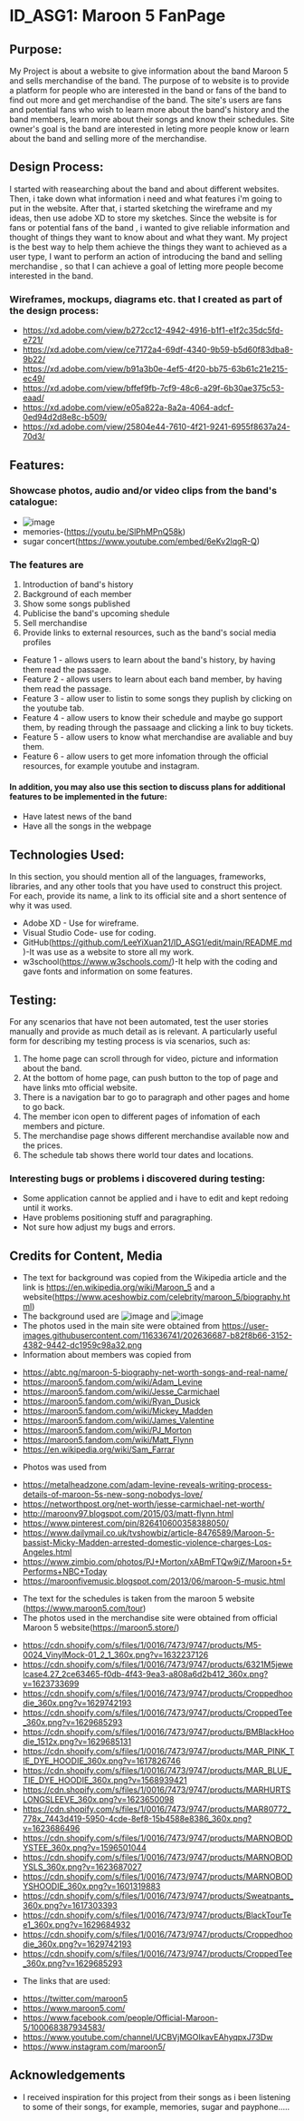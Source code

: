 # ID_ASG1: Maroon 5 FanPage

## Purpose:
My Project is about a website to give information about the band Maroon 5 and sells merchandise of the band. The purpose of to website is to provide a platform for people who are interested in the band or fans of the band to find out more and get merchandise of the band. The site's users are fans and potential fans who wish to learn more about the band's history and the band members, learn more about their songs and know their schedules. Site owner's goal is the band are interested in leting more people know or learn about the band and selling more of the merchandise.

## Design Process:
I started with reasearching about the band and about different websites. Then,  i take down what information i need and what features i'm going to put in the website. After that, i started sketching the wireframe and my ideas, then use adobe XD to store my sketches. Since the website is for fans or potential fans of the band , i wanted to give reliable information and thought of things they want to know about and what they want. My project is the best way to help them achieve the things they want to achieved as a user type, I want to perform an action of introducing the band and selling merchandise , so that I can achieve a goal of letting more people become interested in the band.

### Wireframes, mockups, diagrams etc. that I created as part of the design process:
+ https://xd.adobe.com/view/b272cc12-4942-4916-b1f1-e1f2c35dc5fd-e721/
+ https://xd.adobe.com/view/ce7172a4-69df-4340-9b59-b5d60f83dba8-9b22/
+ https://xd.adobe.com/view/b91a3b0e-4ef5-4f20-bb75-63b61c21e215-ec49/
+ https://xd.adobe.com/view/bffef9fb-7cf9-48c6-a29f-6b30ae375c53-eaad/
+ https://xd.adobe.com/view/e05a822a-8a2a-4064-adcf-0ed94d2d8e8c-b509/
+ https://xd.adobe.com/view/25804e44-7610-4f21-9241-6955f8637a24-70d3/

## Features:
### Showcase photos, audio and/or video clips from the band's catalogue:
+ ![image](https://user-images.githubusercontent.com/116336741/202636687-b82f8b66-3152-4382-9442-dc1959c98a32.png)
+ memories-(https://youtu.be/SlPhMPnQ58k)
+ sugar concert(https://www.youtube.com/embed/6eKv2lqgR-Q)

### The features are 
1. Introduction of band's history
2. Background of each member
3. Show some songs published
4. Publicise the band's upcoming shedule
5. Sell merchandise 
6. Provide links to external resources, such as the band's social media profiles

+ Feature 1 - allows users to learn about the band's history, by having them read the passage.
+ Feature 2 - allows users to learn about each band member, by having them read the passage.
+ Feature 3 - allow user to listin to some songs they puplish by clicking on the youtube tab.
+ Feature 4 - allow users to know their schedule and maybe go support them, by reading through the passaage and clicking a link to buy tickets.
+ Feature 5 - allow users to know what merchandise are avaliable and buy them.
+ Feature 6 - allow users to get more infomation through the official resources, for example youtube and instagram.

#### In addition, you may also use this section to discuss plans for additional features to be implemented in the future:
- Have latest news of the band
- Have all the songs in the webpage

## Technologies Used:
In this section, you should mention all of the languages, frameworks, libraries, and any other tools that you have used to construct this project. For each, provide its name, a link to its official site and a short sentence of why it was used.
- Adobe XD - Use for wireframe.
- Visual Studio Code- use for coding.
- GitHub(https://github.com/LeeYiXuan21/ID_ASG1/edit/main/README.md)-It was use as a website to store all my work.
- w3school(https://www.w3schools.com/)-It help with the coding and gave fonts and information on some features.

## Testing:
For any scenarios that have not been automated, test the user stories manually and provide as much detail as is relevant. A particularly useful form for describing my testing process is via scenarios, such as:
1. The home page can scroll through for video, picture and information about the band.
2. At the bottom of home page, can push button to the top of page and have links mto official website.
3. There is a navigation bar to go to paragraph and other pages and home to go back.
4. The member icon open to different pages of infomation of each members and picture.
5. The merchandise page shows different merchandise available now and the prices.
6. The schedule tab shows there world tour dates and locations.


### Interesting bugs or problems i discovered during testing:
+ Some application cannot be applied and i have to edit and kept redoing until it works.
+ Have problems positioning stuff and paragraphing.
+ Not sure how adjust my bugs and errors.


## Credits for Content, Media
+ The text for background was copied from the Wikipedia article and the link is https://en.wikipedia.org/wiki/Maroon_5 and a website(https://www.aceshowbiz.com/celebrity/maroon_5/biography.html)
+ The background used are ![image](https://f.ptcdn.info/970/023/000/1412026068-Maroon5VDe-o.png) and ![image](https://wallup.net/wp-content/uploads/2016/01/61411-space-stars.jpg)
+ The photos used in the main site were obtained from https://user-images.githubusercontent.com/116336741/202636687-b82f8b66-3152-4382-9442-dc1959c98a32.png
+ Information about members was copied from 
- https://abtc.ng/maroon-5-biography-net-worth-songs-and-real-name/ 
- https://maroon5.fandom.com/wiki/Adam_Levine
- https://maroon5.fandom.com/wiki/Jesse_Carmichael
- https://maroon5.fandom.com/wiki/Ryan_Dusick
- https://maroon5.fandom.com/wiki/Mickey_Madden
- https://maroon5.fandom.com/wiki/James_Valentine
- https://maroon5.fandom.com/wiki/PJ_Morton
- https://maroon5.fandom.com/wiki/Matt_Flynn
- https://en.wikipedia.org/wiki/Sam_Farrar
+ Photos was used from 
- https://metalheadzone.com/adam-levine-reveals-writing-process-details-of-maroon-5s-new-song-nobodys-love/
- https://networthpost.org/net-worth/jesse-carmichael-net-worth/
- http://maroonv97.blogspot.com/2015/03/matt-flynn.html
- https://www.pinterest.com/pin/826410600358388050/
- https://www.dailymail.co.uk/tvshowbiz/article-8476589/Maroon-5-bassist-Micky-Madden-arrested-domestic-violence-charges-Los-Angeles.html
- https://www.zimbio.com/photos/PJ+Morton/xABmFTQw9iZ/Maroon+5+Performs+NBC+Today
- https://maroonfivemusic.blogspot.com/2013/06/maroon-5-music.html
+ The text for the schedules is taken from the maroon 5 website (https://www.maroon5.com/tour)
+ The photos used in the merchandise site were obtained from official Maroon 5 website(https://maroon5.store/)
- https://cdn.shopify.com/s/files/1/0016/7473/9747/products/M5-0024_VinylMock-01_2_1_360x.png?v=1632237126
- https://cdn.shopify.com/s/files/1/0016/7473/9747/products/6321M5jewelcase4.27_2ce63465-f0db-4f43-9ea3-a808a6d2b412_360x.png?v=1623733699
- https://cdn.shopify.com/s/files/1/0016/7473/9747/products/Croppedhoodie_360x.png?v=1629742193
- https://cdn.shopify.com/s/files/1/0016/7473/9747/products/CroppedTee_360x.png?v=1629685293
- https://cdn.shopify.com/s/files/1/0016/7473/9747/products/BMBlackHoodie_1512x.png?v=1629685131
- https://cdn.shopify.com/s/files/1/0016/7473/9747/products/MAR_PINK_TIE_DYE_HOODIE_360x.png?v=1617826746
- https://cdn.shopify.com/s/files/1/0016/7473/9747/products/MAR_BLUE_TIE_DYE_HOODIE_360x.png?v=1568939421
- https://cdn.shopify.com/s/files/1/0016/7473/9747/products/MARHURTSLONGSLEEVE_360x.png?v=1623650098
- https://cdn.shopify.com/s/files/1/0016/7473/9747/products/MAR80772_778x_7443d419-5950-4cde-8ef8-15b4588e8386_360x.png?v=1623686496
- https://cdn.shopify.com/s/files/1/0016/7473/9747/products/MARNOBODYSTEE_360x.png?v=1596501044
- https://cdn.shopify.com/s/files/1/0016/7473/9747/products/MARNOBODYSLS_360x.png?v=1623687027
- https://cdn.shopify.com/s/files/1/0016/7473/9747/products/MARNOBODYSHOODIE_360x.png?v=1601319883
- https://cdn.shopify.com/s/files/1/0016/7473/9747/products/Sweatpants_360x.png?v=1617303393
- https://cdn.shopify.com/s/files/1/0016/7473/9747/products/BlackTourTee1_360x.png?v=1629684932
- https://cdn.shopify.com/s/files/1/0016/7473/9747/products/Croppedhoodie_360x.png?v=1629742193
- https://cdn.shopify.com/s/files/1/0016/7473/9747/products/CroppedTee_360x.png?v=1629685293

+ The links that are used:
- https://twitter.com/maroon5
- https://www.maroon5.com/
- https://www.facebook.com/people/Official-Maroon-5/100068387934583/
- https://www.youtube.com/channel/UCBVjMGOIkavEAhyqpxJ73Dw
- https://www.instagram.com/maroon5/

## Acknowledgements
- I received inspiration for this project from their songs as i been listening to some of their songs, for example, memories, sugar and payphone.....
